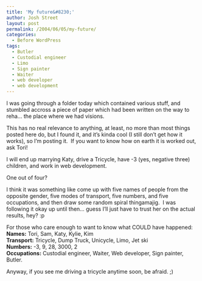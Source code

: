 ```yaml
---
title: 'My future&#8230;'
author: Josh Street
layout: post
permalink: /2004/06/05/my-future/
categories:
  - Before WordPress
tags:
  - Butler
  - Custodial engineer
  - Limo
  - Sign painter
  - Waiter
  - web developer
  - web development
---
```

I was going through a folder today which contained various stuff, and stumbled accross a piece of paper which had been written on the way to reha&#8230; the place where we had visions.

This has no real relevance to anything, at least, no more than most things posted here do, but I found it, and it&#8217;s kinda cool (I still don&#8217;t get how it works), so I&#8217;m posting it.&nbsp; If you want to know how on earth it is worked out, ask Tori!

I will end up marrying Katy, drive a Tricycle, have -3 (yes, negative three) children, and work in web development.

One out of four?

I think it was something like come up with five names of people from the opposite gender, five modes of transport, five numbers, and five occupations, and then draw some random spiral thingamajig.&nbsp; I was following it okay up until then&#8230; guess I&#8217;ll just have to trust her on the actual results, hey? :p

For those who care enough to want to know what COULD have happened:  
**Names:** Tori, Sam, Katy, Kylie, Kim  
**Transport:** Tricycle, Dump Truck, Unicycle, Limo, Jet ski  
**Numbers:** -3, 9, 28, 3000, 2  
**Occupations:** Custodial engineer, Waiter, Web developer, Sign painter, Butler.

Anyway, if you see me driving a tricycle anytime soon, be afraid. ;)